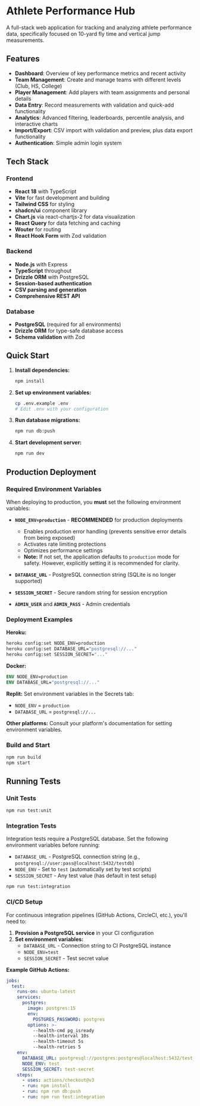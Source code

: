 # Athlete Performance Hub

A full-stack web application for tracking and analyzing athlete performance data, specifically focused on 10-yard fly time and vertical jump measurements.

## Features

- **Dashboard**: Overview of key performance metrics and recent activity
- **Team Management**: Create and manage teams with different levels (Club, HS, College)
- **Player Management**: Add players with team assignments and personal details
- **Data Entry**: Record measurements with validation and quick-add functionality
- **Analytics**: Advanced filtering, leaderboards, percentile analysis, and interactive charts
- **Import/Export**: CSV import with validation and preview, plus data export functionality
- **Authentication**: Simple admin login system

## Tech Stack

### Frontend
- **React 18** with TypeScript
- **Vite** for fast development and building
- **Tailwind CSS** for styling
- **shadcn/ui** component library
- **Chart.js** via react-chartjs-2 for data visualization
- **React Query** for data fetching and caching
- **Wouter** for routing
- **React Hook Form** with Zod validation

### Backend
- **Node.js** with Express
- **TypeScript** throughout
- **Drizzle ORM** with PostgreSQL
- **Session-based authentication**
- **CSV parsing and generation**
- **Comprehensive REST API**

### Database
- **PostgreSQL** (required for all environments)
- **Drizzle ORM** for type-safe database access
- **Schema validation** with Zod

## Quick Start

1. **Install dependencies:**
   ```bash
   npm install
   ```

2. **Set up environment variables:**
   ```bash
   cp .env.example .env
   # Edit .env with your configuration
   ```

3. **Run database migrations:**
   ```bash
   npm run db:push
   ```

4. **Start development server:**
   ```bash
   npm run dev
   ```

## Production Deployment

### Required Environment Variables

When deploying to production, you **must** set the following environment variables:

- **`NODE_ENV=production`** - **RECOMMENDED** for production deployments
  - Enables production error handling (prevents sensitive error details from being exposed)
  - Activates rate limiting protections
  - Optimizes performance settings
  - **Note:** If not set, the application defaults to `production` mode for safety. However, explicitly setting it is recommended for clarity.

- **`DATABASE_URL`** - PostgreSQL connection string (SQLite is no longer supported)
- **`SESSION_SECRET`** - Secure random string for session encryption
- **`ADMIN_USER`** and **`ADMIN_PASS`** - Admin credentials

### Deployment Examples

**Heroku:**
```bash
heroku config:set NODE_ENV=production
heroku config:set DATABASE_URL="postgresql://..."
heroku config:set SESSION_SECRET="..."
```

**Docker:**
```dockerfile
ENV NODE_ENV=production
ENV DATABASE_URL="postgresql://..."
```

**Replit:**
Set environment variables in the Secrets tab:
- `NODE_ENV` = `production`
- `DATABASE_URL` = `postgresql://...`

**Other platforms:** Consult your platform's documentation for setting environment variables.

### Build and Start

```bash
npm run build
npm start
```

## Running Tests

### Unit Tests
```bash
npm run test:unit
```

### Integration Tests

Integration tests require a PostgreSQL database. Set the following environment variables before running:

- `DATABASE_URL` - PostgreSQL connection string (e.g., `postgresql://user:pass@localhost:5432/testdb`)
- `NODE_ENV` - Set to `test` (automatically set by test scripts)
- `SESSION_SECRET` - Any test value (has default in test setup)

```bash
npm run test:integration
```

### CI/CD Setup

For continuous integration pipelines (GitHub Actions, CircleCI, etc.), you'll need to:

1. **Provision a PostgreSQL service** in your CI configuration
2. **Set environment variables:**
   - `DATABASE_URL` - Connection string to CI PostgreSQL instance
   - `NODE_ENV=test`
   - `SESSION_SECRET` - Test secret value

**Example GitHub Actions:**
```yaml
jobs:
  test:
    runs-on: ubuntu-latest
    services:
      postgres:
        image: postgres:15
        env:
          POSTGRES_PASSWORD: postgres
        options: >-
          --health-cmd pg_isready
          --health-interval 10s
          --health-timeout 5s
          --health-retries 5
    env:
      DATABASE_URL: postgresql://postgres:postgres@localhost:5432/test_db
      NODE_ENV: test
      SESSION_SECRET: test-secret
    steps:
      - uses: actions/checkout@v3
      - run: npm install
      - run: npm run db:push
      - run: npm run test:integration
```
